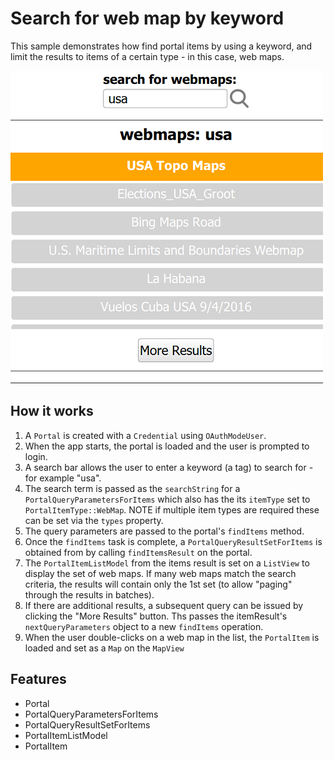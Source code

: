 # Search for web map by keyword

This sample demonstrates how find portal items by using a keyword, and limit the results to items of a certain type - in this case, web maps.

![](screenshot.png)

## How it works
1. A `Portal` is created with a `Credential` using `OAuthModeUser`.
2. When the app starts, the portal is loaded and the user is prompted to login.
3. A search bar allows the user to enter a keyword (a tag) to search for - for example "usa". 
4. The search term is passed as the `searchString` for a `PortalQueryParametersForItems` which also has the its `itemType` set to `PortalItemType::WebMap`. NOTE if multiple item types are required these can be set via the `types` property.
5. The query parameters are passed to the portal's `findItems` method.
6. Once the `findItems` task is complete, a `PortalQueryResultSetForItems` is obtained from by calling `findItemsResult` on the portal.
7. The `PortalItemListModel` from the items result is set on a `ListView` to display the set of web maps. If many web maps match the search criteria, the results will contain only the 1st set (to allow "paging" through the results in batches).
8. If there are additional results, a subsequent query can be issued by clicking the "More Results" button. Ths passes the itemResult's `nextQueryParameters` object to a new `findItems` operation.
9. When the user double-clicks on a web map in the list, the `PortalItem` is loaded and set as a `Map` on the `MapView`

## Features
- Portal
- PortalQueryParametersForItems
- PortalQueryResultSetForItems
- PortalItemListModel
- PortalItem
